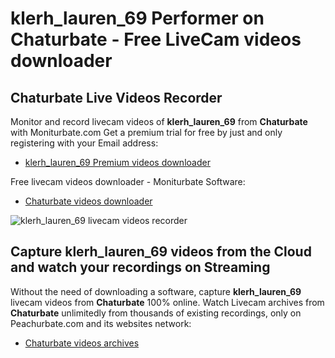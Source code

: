 # klerh_lauren_69 Performer on Chaturbate - Free LiveCam videos downloader

## Chaturbate Live Videos Recorder

Monitor and record livecam videos of **klerh_lauren_69** from **Chaturbate** with Moniturbate.com
Get a premium trial for free by just and only registering with your Email address:
* [klerh_lauren_69 Premium videos downloader](https://moniturbate.com/request-demo-licence-key.html)

Free livecam videos downloader - Moniturbate Software:
* [Chaturbate videos downloader](https://moniturbate.com/moniturbate-download-software.html)

![klerh_lauren_69 livecam videos recorder](https://peachurnet.com/templates/moniturbate-software.png)


## Capture klerh_lauren_69 videos from the Cloud and watch your recordings on Streaming

Without the need of downloading a software, capture **klerh_lauren_69** livecam videos from **Chaturbate** 100% online.
Watch Livecam archives from **Chaturbate** unlimitedly from thousands of existing recordings, only on Peachurbate.com and its websites network:
* [Chaturbate videos archives](https://peachurnet.com/)